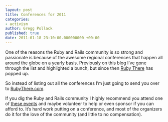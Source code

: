 ```yaml
---
layout: post
title: Conferences for 2011
categories:
- activism
author: Gregg Pollack
published: true
date: 2011-01-18 23:10:00.000000000 +00:00
---
```

<p>One of the reasons the Ruby and Rails community is so strong and passionate is because of the awesome regional conferences that happen all around the globe on a yearly basis.  Previously on this blog I&#8217;ve gone through the list and highlighted a bunch, but since then <a href="http://RubyThere.com">Ruby There</a> has popped up.</p>
<p>So instead of listing out all the conferences I&#8217;m just going to send you over to <a href="http://RubyThere.com">RubyThere.com</a>.</p>
<p>If you dig the Ruby and Rails community I highly recommend you attend one of <a href="http://RubyThere.com">these events</a> and maybe volunteer to help or even sponsor if you can afford to.  It&#8217;s hard work putting on a conference, and most of the organizers do it for the love of the community (and little to no compensation).</p>